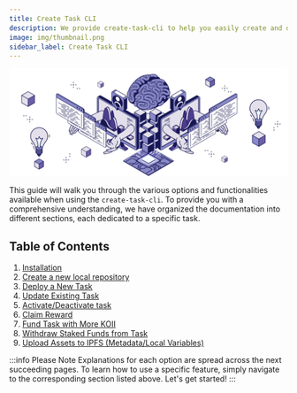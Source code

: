 ```yaml
---
title: Create Task CLI
description: We provide create-task-cli to help you easily create and deploy your task.
image: img/thumbnail.png
sidebar_label: Create Task CLI
---
```


![Banner](../../img/Create%20Task%20CLI.svg)


This guide will walk you through the various options and functionalities available when using the `create-task-cli`. To provide you with a comprehensive understanding, we have organized the documentation into different sections, each dedicated to a specific task.

## Table of Contents

1. [Installation](/develop/command-line-tool/create-task-cli/install)
2. [Create a new local repository](/develop/command-line-tool/create-task-cli/create-task)
3. [Deploy a New Task](/develop/command-line-tool/create-task-cli/create-task)
4. [Update Existing Task](/develop/command-line-tool/create-task-cli/update-task)
5. [Activate/Deactivate task](./activate-task)
6. [Claim Reward](#claim-reward)
7. [Fund Task with More KOII](./fund-task)
8. [Withdraw Staked Funds from Task](#withdraw-staked-funds-from-task)
9. [Upload Assets to IPFS (Metadata/Local Variables)](#upload-assets-to-ipfs-metadatalocal-vars)


:::info Please Note
Explanations for each option are spread across the next succeeding pages. To learn how to use a specific feature, simply navigate to the corresponding section listed above. Let's get started!
:::